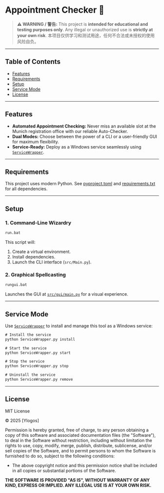 # Appointment Checker 🚀

> **⚠️ WARNING / 警告:**
> This project is **intended for educational and testing purposes only**. Any illegal or unauthorized use is **strictly at your own risk**.
> 本项目仅供学习和测试用途，任何不合法或未授权的使用风险自负。

---

## Table of Contents

* [Features](#features)
* [Requirements](#requirements)
* [Setup](#setup)
* [Service Mode](#service-mode)
* [License](#license)

---

## Features

* **Automated Appointment Checking:**
  Never miss an available slot at the Munich registration office with our reliable Auto-Checker.
* **Dual Modes:**
  Choose between the power of a CLI or a user-friendly GUI for maximum flexibility.
* **Service-Ready:**
  Deploy as a Windows service seamlessly using [`ServiceWrapper`](src/ServiceWrapper.py).

---

## Requirements

This project uses modern Python. See [pyproject.toml](pyproject.toml) and [requirements.txt](requirements.txt) for all dependencies.

---

## Setup

### 1. Command-Line Wizardry

```bat
run.bat
```

This script will:

1. Create a virtual environment.
2. Install dependencies.
3. Launch the CLI interface (`src/Main.py`).

### 2. Graphical Spellcasting

```bat
rungui.bat
```

Launches the GUI at [`src/gui/main.py`](src/gui/main.py) for a visual experience.

---

## Service Mode

Use [`ServiceWrapper`](src/ServiceWrapper.py) to install and manage this tool as a Windows service:

```bat
# Install the service
python ServiceWrapper.py install

# Start the service
python ServiceWrapper.py start

# Stop the service
python ServiceWrapper.py stop

# Uninstall the service
python ServiceWrapper.py remove
```

---

## License

MIT License

© 2025 \[Ylogos]

Permission is hereby granted, free of charge, to any person obtaining a copy of this software and associated documentation files (the "Software"), to deal in the Software without restriction, including without limitation the rights to use, copy, modify, merge, publish, distribute, sublicense, and/or sell copies of the Software, and to permit persons to whom the Software is furnished to do so, subject to the following conditions:

* The above copyright notice and this permission notice shall be included in all copies or substantial portions of the Software.

**THE SOFTWARE IS PROVIDED "AS IS", WITHOUT WARRANTY OF ANY KIND, EXPRESS OR IMPLIED. ANY ILLEGAL USE IS AT YOUR OWN RISK.**
